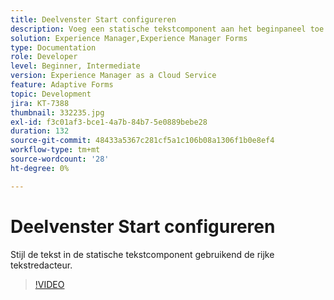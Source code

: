 ```yaml
---
title: Deelvenster Start configureren
description: Voeg een statische tekstcomponent aan het beginpaneel toe.
solution: Experience Manager,Experience Manager Forms
type: Documentation
role: Developer
level: Beginner, Intermediate
version: Experience Manager as a Cloud Service
feature: Adaptive Forms
topic: Development
jira: KT-7388
thumbnail: 332235.jpg
exl-id: f3c01af3-bce1-4a7b-84b7-5e0889bebe28
duration: 132
source-git-commit: 48433a5367c281cf5a1c106b08a1306f1b0e8ef4
workflow-type: tm+mt
source-wordcount: '28'
ht-degree: 0%

---
```


# Deelvenster Start configureren

Stijl de tekst in de statische tekstcomponent gebruikend de rijke tekstredacteur.

>[!VIDEO](https://video.tv.adobe.com/v/3440120?quality=12&learn=on&captions=dut)
